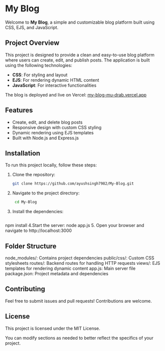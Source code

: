 # My Blog

Welcome to **My Blog**, a simple and customizable blog platform built using CSS, EJS, and JavaScript.

## Project Overview

This project is designed to provide a clean and easy-to-use blog platform where users can create, edit, and publish posts. The application is built using the following technologies:

- **CSS**: For styling and layout
- **EJS**: For rendering dynamic HTML content
- **JavaScript**: For interactive functionalities

The blog is deployed and live on Vercel: [my-blog-mu-drab.vercel.app](https://my-blog-mu-drab.vercel.app)

## Features

- Create, edit, and delete blog posts
- Responsive design with custom CSS styling
- Dynamic rendering using EJS templates
- Built with Node.js and Express.js

## Installation

To run this project locally, follow these steps:

1. Clone the repository:
   ```bash
   git clone https://github.com/ayushsingh7982/My-Blog.git
2. Navigate to the project directory:
   ```bash
    cd My-Blog
3. Install the dependencies:
   ```bash
  npm install
4.Start the server:
  node app.js
5. Open your browser and navigate to http://localhost:3000

## Folder Structure
node_modules/: Contains project dependencies
public/css/: Custom CSS stylesheets
routes/: Backend routes for handling HTTP requests
views/: EJS templates for rendering dynamic content
app.js: Main server file
package.json: Project metadata and dependencies

## Contributing
Feel free to submit issues and pull requests! Contributions are welcome.

## License
This project is licensed under the MIT License.

You can modify sections as needed to better reflect the specifics of your project.


